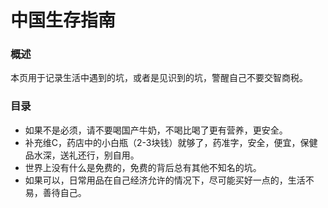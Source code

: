 # 中国生存指南

### 概述

本页用于记录生活中遇到的坑，或者是见识到的坑，警醒自己不要交智商税。

### 目录

- 如果不是必须，请不要喝国产牛奶，不喝比喝了更有营养，更安全。
- 补充维C，药店中的小白瓶（2-3块钱）就够了，药准字，安全，便宜，保健品水深，送礼还行，别自用。
- 世界上没有什么是免费的，免费的背后总有其他不知名的坑。
- 如果可以，日常用品在自己经济允许的情况下，尽可能买好一点的，生活不易，善待自己。

